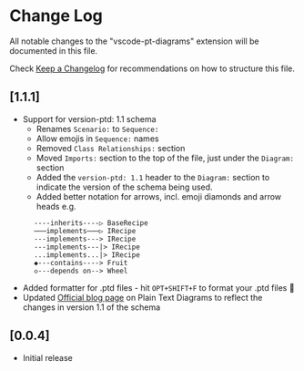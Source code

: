 # Change Log

All notable changes to the "vscode-pt-diagrams" extension will be documented in this file.

Check [Keep a Changelog](http://keepachangelog.com/) for recommendations on how to structure this file.

## [1.1.1]

- Support for version-ptd: 1.1 schema
    - Renames `Scenario:` to `Sequence:`
    - Allow emojis in `Sequence:` names
    - Removed `Class Relationships:` section
    - Moved `Imports:` section to the top of the file, just under the `Diagram:` section
    - Added the `version-ptd: 1.1` header to the `Diagram:` section to indicate the version of the schema being used.
    - Added better notation for arrows, incl. emoji diamonds and arrow heads e.g.
```
      ----inherits----▷ BaseRecipe
      ⋯⋯⋯implements⋯⋯⋯▷ IRecipe
      ---implements---> IRecipe
      ---implements---|> IRecipe
      ...implements...|> IRecipe
      ◆---contains----> Fruit
      ◇---depends on--> Wheel
```
    
- Added formatter for .ptd files - hit `OPT+SHIFT+F` to format your .ptd files 🎉
- Updated [Official blog page](https://abulka.github.io/blog/2025/01/29/plain-text-diagrams/) on Plain Text Diagrams to reflect the changes in version 1.1 of the schema

## [0.0.4]

- Initial release